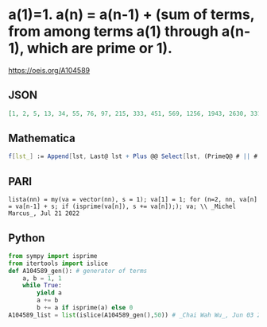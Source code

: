 # a\(1\)\=1\. a\(n\) \= a\(n\-1\) \+ \(sum of terms, from among terms a\(1\) through a\(n\-1\), which are prime or 1\)\.
https://oeis.org/A104589
## JSON
```JSON
[1, 2, 5, 13, 34, 55, 76, 97, 215, 333, 451, 569, 1256, 1943, 2630, 3317, 4004, 4691, 10069, 25516, 40963, 56410, 71857, 87304, 102751, 118198, 133645, 149092, 164539, 179986, 195433, 210880, 226327, 241774, 257221, 529889, 802557, 1075225]
```
## Mathematica
```Mathematica
f[lst_] := Append[lst, Last@ lst + Plus @@ Select[lst, (PrimeQ@ # || # == 1) &]]; Nest[f, {1}, 38] (* _Robert G. Wilson v_, Jul 02 2007 *)
```
## PARI
```PARI
lista(nn) = my(va = vector(nn), s = 1); va[1] = 1; for (n=2, nn, va[n] = va[n-1] + s; if (isprime(va[n]), s += va[n]);); va; \\ _Michel Marcus_, Jul 21 2022
```
## Python
```Python
from sympy import isprime
from itertools import islice
def A104589_gen(): # generator of terms
    a, b = 1, 1
    while True:
        yield a
        a += b
        b += a if isprime(a) else 0
A104589_list = list(islice(A104589_gen(),50)) # _Chai Wah Wu_, Jun 03 2024
```
